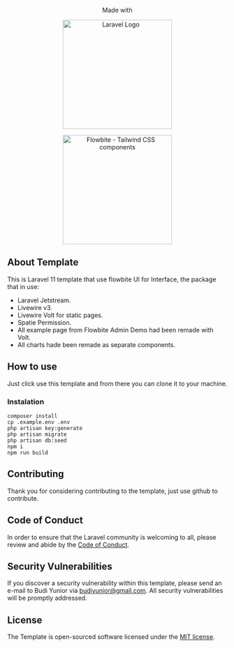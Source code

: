 <p align="center">Made with</p>
<p align="center"><a href="https://laravel.com" target="_blank"><img src="https://raw.githubusercontent.com/laravel/art/master/logo-lockup/5%20SVG/2%20CMYK/1%20Full%20Color/laravel-logolockup-cmyk-red.svg" width="250" alt="Laravel Logo"></a></p>

<p align="center">
<a href="https://flowbite.com" >
      <img alt="Flowbite - Tailwind CSS components" width="250"  src="https://flowbite.s3.amazonaws.com/github/logo-github.png">
    </a>
</p>

## About Template

This is Laravel 11 template that use flowbite UI for Interface, the package that in use:

- Laravel Jetstream.
- Livewire v3.
- Livewire Volt for static pages.
- Spatie Permission.
- All example page from Flowbite Admin Demo had been remade with Volt.
- All charts hade been remade as separate components.

## How to use

Just click use this template and from there you can clone it to your machine.

### Instalation

```
composer install
cp .example.env .env
php artisan key:generate
php artisan migrate
php artisan db:seed
npm i
npm run build
```

## Contributing

Thank you for considering contributing to the template, just use github to contribute.

## Code of Conduct

In order to ensure that the Laravel community is welcoming to all, please review and abide by the [Code of Conduct](https://laravel.com/docs/contributions#code-of-conduct).

## Security Vulnerabilities

If you discover a security vulnerability within this template, please send an e-mail to Budi Yunior via [budiyunior@gmail.com](mailto:budiyunior@gmail.com). All security vulnerabilities will be promptly addressed.

## License

The Template is open-sourced software licensed under the [MIT license](https://opensource.org/licenses/MIT).
